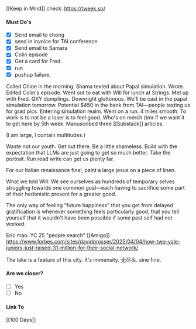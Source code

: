 [[Keep in Mind]]
check: https://tweek.so/
#### Must Do's
- [x] Send email to chong
- [x] send in invoice for TAI conference
- [x] Send email to Samara
- [x] Colin episode
- [x] Get a card for Fred.
- [x] run 
- [x] pushup failure.

 Called Chloe in the morning. Shama texted about Papal simulation. Wrote. Edited Colin's episode. Went out to eat with Will for lunch at Strings. Met up with Fred. QXY dumplings. Downright gluttonous. We'll be cast in the papal simulation tomorrow. Potential $450 in the bank from TAI—people texting us for grad pics. Entering simulation realm. Went on a run. 4 miles smooth. To work is to not be a loser is to feel good. Who's on merch (tmr if we want it to get here by 5th week. Manuscribed three [[Substack]] articles.

(I am large, I contain multitudes.)

Waste not our youth. Get out there. Be a little shameless.
Build with the expectation that LLMs are just going to get so much better.
Take the portrait.
Run read write can get us plenty far.

For our Italian renaissance final, paint a large jesus on a piece of linen.

What we told Will:
We see ourselves as hundreds of temporary selves struggling towards one common goal—each having to sacrifice some part of their hedonistic present for a greater good. 

The only way of feeling "future happiness" that you get from delayed gratification is whenever something feels particularly good, that you tell yourself that it wouldn't have been possible if some past self had not worked.

Eric mao. YC 25 "people search" [[Amigo]]
https://www.forbes.com/sites/davidprosser/2025/04/04/how-two-yale-juniors-just-raised-31-million-for-their-social-network/

The lake is a feature of this city. It's immensity. 无尽头. sine fine.
#### Are we closer?
- [ ] Yes
- [ ] No
#### Link To
[[100 Days]]